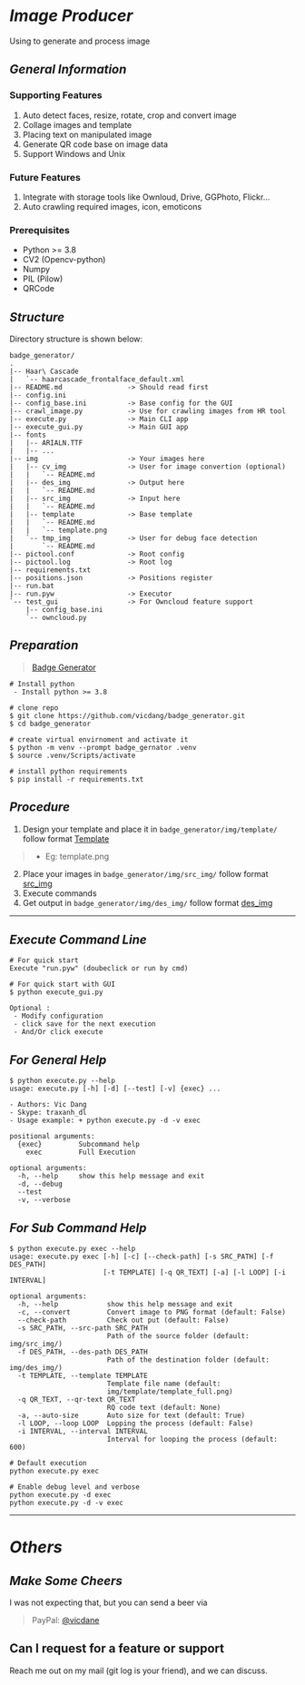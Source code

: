 # ***Image Producer***
Using to generate and process image
## ***General Information***
### Supporting Features
1. Auto detect faces, resize, rotate, crop and convert image
2. Collage images and template
3. Placing text on manipulated image
4. Generate QR code base on image data
5. Support Windows and Unix

### Future Features
1. Integrate with storage tools like Ownloud, Drive, GGPhoto, Flickr...
2. Auto crawling required images, icon, emoticons
### Prerequisites
- Python >= 3.8
- CV2 (Opencv-python)
- Numpy
- PIL (Pilow)
- QRCode

## ***Structure***
Directory structure is shown below:

```
badge_generator/
.
|-- Haar\ Cascade
|   `-- haarcascade_frontalface_default.xml
|-- README.md                -> Should read first
|-- config.ini
|-- config_base.ini          -> Base config for the GUI
|-- crawl_image.py           -> Use for crawling images from HR tool
|-- execute.py               -> Main CLI app
|-- execute_gui.py           -> Main GUI app
|-- fonts
|   |-- ARIALN.TTF
|   |-- ...
|-- img                      -> Your images here
|   |-- cv_img               -> User for image convertion (optional)
|   |   `-- README.md
|   |-- des_img              -> Output here
|   |   `-- README.md
|   |-- src_img              -> Input here
|   |   `-- README.md
|   |-- template             -> Base template
|   |   `-- README.md
|   |   `-- template.png
|   `-- tmp_img              -> User for debug face detection
|       `-- README.md
|-- pictool.conf             -> Root config
|-- pictool.log              -> Root log
|-- requirements.txt
|-- positions.json           -> Positions register
|-- run.bat
|-- run.pyw                  -> Executor
`-- test_gui                 -> For Owncloud feature support
    |-- config_base.ini
    `-- owncloud.py

```
## ***Preparation***
> [Badge Generator](https://github.com/vicdang/badge_generator.git)
```
# Install python
 - Install python >= 3.8

# clone repo
$ git clone https://github.com/vicdang/badge_generator.git
$ cd badge_generator
 
# create virtual envirnoment and activate it
$ python -m venv --prompt badge_gernator .venv
$ source .venv/Scripts/activate

# install python requirements
$ pip install -r requirements.txt
```
## ***Procedure***
1. Design your template and place it in `badge_generator/img/template/` follow format [Template](img/template/README.md)
> - Eg: template.png
2. Place your images in `badge_generator/img/src_img/` follow format [src_img](img/src_img/README.md)
3. Execute commands
4. Get output in `badge_generator/img/des_img/` follow format [des_img](img/des_img/README.md)
---
## ***Execute Command Line***
```
# For quick start
Execute "run.pyw" (doubeclick or run by cmd)

# For quick start with GUI
$ python execute_gui.py

Optional : 
 - Modify configuration
 - click save for the next execution
 - And/Or click execute
```
## ***For General Help***
```
$ python execute.py --help
usage: execute.py [-h] [-d] [--test] [-v] {exec} ...

- Authors: Vic Dang 
- Skype: traxanh_dl 
- Usage example: + python execute.py -d -v exec

positional arguments:
  {exec}         Subcommand help
    exec         Full Execution

optional arguments:
  -h, --help     show this help message and exit
  -d, --debug
  --test
  -v, --verbose
```

## ***For Sub Command Help***
```
$ python execute.py exec --help
usage: execute.py exec [-h] [-c] [--check-path] [-s SRC_PATH] [-f DES_PATH]
                       [-t TEMPLATE] [-q QR_TEXT] [-a] [-l LOOP] [-i INTERVAL]

optional arguments:
  -h, --help            show this help message and exit
  -c, --convert         Convert image to PNG format (default: False)
  --check-path          Check out put (default: False)
  -s SRC_PATH, --src-path SRC_PATH
                        Path of the source folder (default: img/src_img/)
  -f DES_PATH, --des-path DES_PATH
                        Path of the destination folder (default: img/des_img/)
  -t TEMPLATE, --template TEMPLATE
                        Template file name (default:
                        img/template/template_full.png)
  -q QR_TEXT, --qr-text QR_TEXT
                        RQ code text (default: None)
  -a, --auto-size       Auto size for text (default: True)
  -l LOOP, --loop LOOP  Lopping the process (default: False)
  -i INTERVAL, --interval INTERVAL
                        Interval for looping the process (default: 600)

# Default execution
python execute.py exec

# Enable debug level and verbose
python execute.py -d exec
python execute.py -d -v exec
```

---
# ***Others***
## ***Make Some Cheers***
I was not expecting that, but you can send a beer via 
> PayPal: [@vicdane](https://paypal.me/vicdane)
## Can I request for a feature or support
Reach me out on my mail (git log is your friend), and we can discuss.
